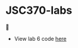 # JSC370-labs

:cake:

- View lab 6 code [here](https://ghcdn.rawgit.org/SmokeTrails/JSC370-labs/master/lab06/lab06-regex-web-scraping.html)
